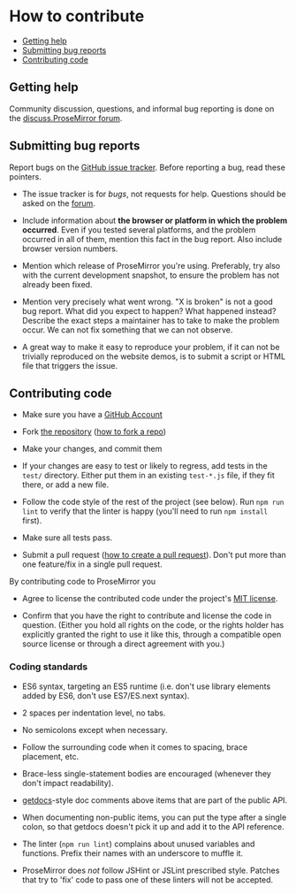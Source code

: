 # How to contribute

- [Getting help](#getting-help)
- [Submitting bug reports](#submitting-bug-reports)
- [Contributing code](#contributing-code)

## Getting help

Community discussion, questions, and informal bug reporting is done on the
[discuss.ProseMirror forum](http://discuss.prosemirror.net).

## Submitting bug reports

Report bugs on the
[GitHub issue tracker](http://github.com/prosemirror/prosemirror/issues).
Before reporting a bug, read these pointers.

- The issue tracker is for *bugs*, not requests for help. Questions
  should be asked on the [forum](http://discuss.prosemirror.net).

- Include information about **the browser or platform in which the
  problem occurred**. Even if you tested several platforms, and the
  problem occurred in all of them, mention this fact in the bug
  report. Also include browser version numbers.

- Mention which release of ProseMirror you're using. Preferably, try
  also with the current development snapshot, to ensure the problem
  has not already been fixed.

- Mention very precisely what went wrong. "X is broken" is not a good bug
  report. What did you expect to happen? What happened instead? Describe the
  exact steps a maintainer has to take to make the problem occur. We can not
  fix something that we can not observe.

- A great way to make it easy to reproduce your problem, if it can not
  be trivially reproduced on the website demos, is to submit a script
  or HTML file that triggers the issue.

## Contributing code

- Make sure you have a [GitHub Account](https://github.com/signup/free)

- Fork [the repository](https://github.com/prosemirror/prosemirror/)
  ([how to fork a repo](https://help.github.com/articles/fork-a-repo))
  
- Make your changes, and commit them

- If your changes are easy to test or likely to regress, add tests in
  the `test/` directory. Either put them in an existing `test-*.js`
  file, if they fit there, or add a new file.

- Follow the code style of the rest of the project (see below). Run
  `npm run lint` to verify that the linter is happy (you'll need to
  run `npm install` first).

- Make sure all tests pass.

- Submit a pull request ([how to create a pull request](https://help.github.com/articles/fork-a-repo)).
  Don't put more than one feature/fix in a single pull request.

By contributing code to ProseMirror you

 - Agree to license the contributed code under the project's [MIT
   license](https://github.com/ProseMirror/prosemirror/blob/master/LICENSE).

 - Confirm that you have the right to contribute and license the code
   in question. (Either you hold all rights on the code, or the rights
   holder has explicitly granted the right to use it like this,
   through a compatible open source license or through a direct
   agreement with you.)

### Coding standards

- ES6 syntax, targeting an ES5 runtime (i.e. don't use library
  elements added by ES6, don't use ES7/ES.next syntax).

- 2 spaces per indentation level, no tabs.

- No semicolons except when necessary.

- Follow the surrounding code when it comes to spacing, brace
  placement, etc.

- Brace-less single-statement bodies are encouraged (whenever they
  don't impact readability).

- [getdocs](https://github.com/marijnh/getdocs)-style doc comments
  above items that are part of the public API.

- When documenting non-public items, you can put the type after a
  single colon, so that getdocs doesn't pick it up and add it to the
  API reference.

- The linter (`npm run lint`) complains about unused variables and
  functions. Prefix their names with an underscore to muffle it.

- ProseMirror does *not* follow JSHint or JSLint prescribed style.
  Patches that try to 'fix' code to pass one of these linters will not
  be accepted.
